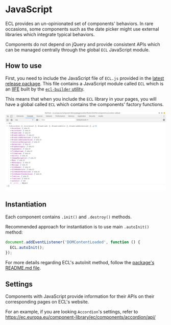 # JavaScript

ECL provides an un-opinionated set of components' behaviors. In rare occasions, some components such as the date picker might use external libraries which integrate typical behaviors.

Components do not depend on jQuery and provide consistent APIs which can be managed centrally through the global `ECL` JavaScript module.

## How to use

First, you need to include the JavaScript file of `ECL.js` provided in the [latest release package](https://github.com/ec-europa/europa-component-library/releases). This file contains a JavaScript module called `ECL` which is an [IIFE](https://developer.mozilla.org/en-US/docs/Glossary/IIFE) built by the [`ecl-builder` utility](https://www.npmjs.com/package/@ecl/builder).

This means that when you include the `ECL` library in your pages, you will have a global called `ECL` which contains the components' factory functions.

![ECL library in your browser's console](./assets/ECLjs.png)

## Instantiation

Each component contains `.init()` and `.destroy()` methods.

Recommended approach for instantiation is to use main `.autoInit()` method:

```js
document.addEventListener('DOMContentLoaded', function () {
  ECL.autoInit();
});
```

For more details regarding ECL's autoInit method, follow the [package's README.md file](https://github.com/ec-europa/europa-component-library/blob/v2-dev/src/implementations/vanilla/packages/ec-auto-init/README.md).

## Settings

Components with JavaScript provide information for their APIs on their corresponding pages on ECL's website.

For an example, if you are looking `Accordion`'s settings, refer to https://ec.europa.eu/component-library/ec/components/accordion/api/
